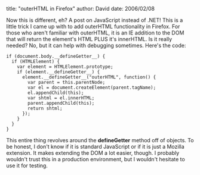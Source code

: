 
title: "outerHTML in Firefox"
author: David
date: 2006/02/08

Now this is different, eh? A post on JavaScript instead of .NET! This is a little trick I came up with to add outerHTML functionality in Firefox. For those who aren't familiar with outerHTML, it is an IE addition to the DOM that will return the element's HTML PLUS it's innerHTML. Is it really needed? No, but it can help with debugging sometimes. Here's the code:

    if (document.body.__defineGetter__) {
      if (HTMLElement) {
        var element = HTMLElement.prototype;
        if (element.__defineGetter__) {
          element.__defineGetter__("outerHTML", function() {
            var parent = this.parentNode;
            var el = document.createElement(parent.tagName);
            el.appendChild(this);
            var shtml = el.innerHTML;
            parent.appendChild(this);
            return shtml;
          });
        }
      }
    }

This entire thing revolves around the __defineGetter__ method off of objects. To be honest, I don't know if it is standard JavaScript or if it is just a Mozilla extension. It makes extending the DOM a lot easier, though. I probably wouldn't trust this in a production environment, but I wouldn't hesitate to use it for testing.
